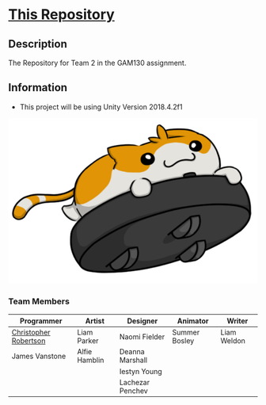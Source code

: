 # [This Repository](https://gamesgit.falmouth.ac.uk/users/cr230727/repos/aventale-interactive-gam130/browse)
## Description
The Repository for Team 2 in the GAM130 assignment.

## Information
- This project will be using Unity Version 2018.4.2f1 

![Roomba Cat](Images/roomba_cat.png)

### Team Members
|Programmer                                          |Artist       |Designer       |Animator     |Writer
|----------------------------------------------------|-------------|----------------|-------------|-----------|
|[Christopher Robertson](https://github.com/Koltonix)|Liam Parker  |Naomi Fielder   |Summer Bosley|Liam Weldon|
|James Vanstone                					     |Alfie Hamblin|Deanna Marshall |             |           |
|                               				     |             |Iestyn Young    |             |           |
|                               				     |             |Lachezar Penchev|             |           |


